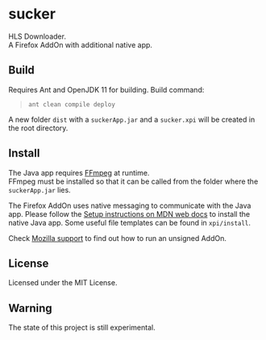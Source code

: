 # sucker
HLS Downloader.<br>
A Firefox AddOn with additional native app.

## Build
Requires Ant and OpenJDK 11 for building. Build command:

> `ant clean compile deploy`

A new folder `dist` with a `suckerApp.jar` and a `sucker.xpi` will be created in the root directory.

## Install
The Java app requires [FFmpeg](https://ffmpeg.org/download.html) at runtime.<br>
FFmpeg must be installed so that it can be called from the folder where the `suckerApp.jar` lies. 

The Firefox AddOn uses native messaging to communicate with the Java app. Please follow the [Setup instructions on MDN web docs](https://developer.mozilla.org/en-US/docs/Mozilla/Add-ons/WebExtensions/Native_messaging) to install the native Java app. Some useful file templates can be found in `xpi/install`.

Check [Mozilla support](https://support.mozilla.org/en-US/kb/add-on-signing-in-firefox#w_what-are-my-options-if-i-want-to-use-an-unsigned-add-on-advanced-users) to find out how to run an unsigned AddOn.

## License
Licensed under the MIT License.

## Warning
The state of this project is still experimental.
